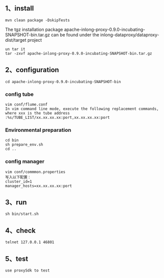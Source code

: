 ## 1、install

    mvn clean package -DskipTests

The tgz installation package apache-inlong-proxy-0.9.0-incubating-SNAPSHOT-bin.tar.gz can be found under the inlong-dataproxy/dataproxy-dist/target project

	un tar it
	tar -zxvf apache-inlong-proxy-0.9.0-incubating-SNAPSHOT-bin.tar.gz


## 2、configuration

	cd apache-inlong-proxy-0.9.0-incubating-SNAPSHOT-bin

### config tube
	vim conf/flume.conf
	In vim command line mode, execute the following replacement commands, where xxx is the tube address
	:%s/TUBE_LIST/xx.xx.xx.xx:port,xx.xx.xx.xx:port

### Environmental preparation
	cd bin
	sh prepare_env.sh
	cd ..

### config manager
	vim conf/commmon.properties
	写入以下配置：
	cluster_id=1
	manager_hosts=xx.xx.xx.xx:port

## 3、run
	sh bin/start.sh

## 4、check
	telnet 127.0.0.1 46801

## 5、test
	use proxySdk to test 


